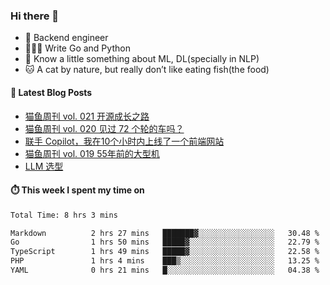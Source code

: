 ### Hi there 👋

- 🔧 Backend engineer
- 👨🏻‍💻 Write Go and Python
- 🔭 Know a little something about ML, DL(specially in NLP)
- 🐱 A cat by nature, but really don’t like eating fish(the food)

#### 📖 Latest Blog Posts
<!-- BLOG-POST-LIST:START -->
- [猫鱼周刊 vol. 021 开源成长之路](https://ameow.xyz/archives/weekly-021)
- [猫鱼周刊 vol. 020 见过 72 个轮的车吗？](https://ameow.xyz/archives/weekly-020)
- [联手 Copilot，我在10个小时内上线了一个前端网站](https://ameow.xyz/archives/develop-a-frontend-site-with-copilot)
- [猫鱼周刊 vol. 019 55年前的大型机](https://ameow.xyz/archives/weekly-019)
- [LLM 选型](https://ameow.xyz/archives/llm-comparison)
<!-- BLOG-POST-LIST:END -->

#### ⏱️ This week I spent my time on
<!--START_SECTION:waka-->

```txt
Total Time: 8 hrs 3 mins

Markdown          2 hrs 27 mins   ███████▓░░░░░░░░░░░░░░░░░   30.48 %
Go                1 hrs 50 mins   █████▓░░░░░░░░░░░░░░░░░░░   22.79 %
TypeScript        1 hrs 49 mins   █████▓░░░░░░░░░░░░░░░░░░░   22.58 %
PHP               1 hrs 4 mins    ███▒░░░░░░░░░░░░░░░░░░░░░   13.25 %
YAML              0 hrs 21 mins   █░░░░░░░░░░░░░░░░░░░░░░░░   04.38 %
```

<!--END_SECTION:waka-->

<!--
**LeslieLeung/LeslieLeung** is a ✨ _special_ ✨ repository because its `README.md` (this file) appears on your GitHub profile.

Here are some ideas to get you started:

- 🔭 I’m currently working on ...
- 🌱 I’m currently learning ...
- 👯 I’m looking to collaborate on ...
- 🤔 I’m looking for help with ...
- 💬 Ask me about ...
- 📫 How to reach me: ...
- 😄 Pronouns: ...
- ⚡ Fun fact: ...
-->
